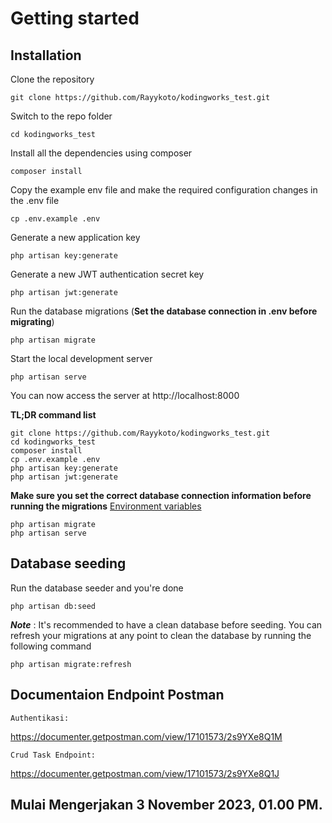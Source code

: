 # Getting started

## Installation

Clone the repository

    git clone https://github.com/Rayykoto/kodingworks_test.git

Switch to the repo folder

    cd kodingworks_test

Install all the dependencies using composer

    composer install

Copy the example env file and make the required configuration changes in the .env file

    cp .env.example .env

Generate a new application key

    php artisan key:generate

Generate a new JWT authentication secret key

    php artisan jwt:generate

Run the database migrations (**Set the database connection in .env before migrating**)

    php artisan migrate

Start the local development server

    php artisan serve

You can now access the server at http://localhost:8000

**TL;DR command list**

    git clone https://github.com/Rayykoto/kodingworks_test.git
    cd kodingworks_test
    composer install
    cp .env.example .env
    php artisan key:generate
    php artisan jwt:generate 
    
**Make sure you set the correct database connection information before running the migrations** [Environment variables](#environment-variables)

    php artisan migrate
    php artisan serve

## Database seeding

Run the database seeder and you're done

    php artisan db:seed

***Note*** : It's recommended to have a clean database before seeding. You can refresh your migrations at any point to clean the database by running the following command

    php artisan migrate:refresh

## Documentaion Endpoint Postman
    Authentikasi: 
https://documenter.getpostman.com/view/17101573/2s9YXe8Q1M
   
    Crud Task Endpoint: 
https://documenter.getpostman.com/view/17101573/2s9YXe8Q1J

## Mulai Mengerjakan 3 November 2023, 01.00 PM.
